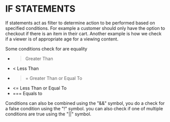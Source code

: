 # IF STATEMENTS

If statements act as filter to determine action to be performed based on specified conditions. For example a customer should only have the option to
checkout if there is an item in their cart. Another example is how we check if a viewer is of appropriate age for a
viewing content.

Some conditions check for are equality

- > Greater Than
- < Less Than
- > = Greater Than or Equal To
- <= Less Than or Equal To
- === Equals to

Conditions can also be combined using the "&&" symbol, you do a check for a false condition using the "!" symbol.
you can also check if one of multiple conditions are true using the "||" symbol.
